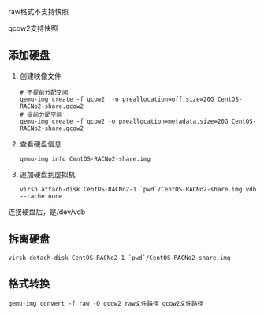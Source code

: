 raw格式不支持快照

qcow2支持快照

## 添加硬盘

1. 创建映像文件

   ```
   # 不提前分配空间
   qemu-img create -f qcow2  -o preallocation=off,size=20G CentOS-RACNo2-share.qcow2
   # 提前分配空间
   qemu-img create -f qcow2 -o preallocation=metadata,size=20G CentOS-RACNo2-share.qcow2
   ```

2. 查看硬盘信息

   ```
   qemu-img info CentOS-RACNo2-share.img
   ```

3. 追加硬盘到虚拟机

   ```
   virsh attach-disk CentOS-RACNo2-1 `pwd`/CentOS-RACNo2-share.img vdb --cache none
   ```

连接硬盘后，是/dev/vdb

## 拆离硬盘

```
virsh detach-disk CentOS-RACNo2-1 `pwd`/CentOS-RACNo2-share.img
```

## 格式转换

```
qemu-img convert -f raw -O qcow2 raw文件路径 qcow2文件路径
```

